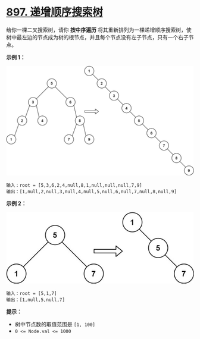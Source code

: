 # [897. 递增顺序搜索树](https://leetcode-cn.com/problems/increasing-order-search-tree/)

给你一棵二叉搜索树，请你 **按中序遍历** 将其重新排列为一棵递增顺序搜索树，使树中最左边的节点成为树的根节点，并且每个节点没有左子节点，只有一个右子节点。

 

**示例 1：**

![img](img/ex1.jpg)

```
输入：root = [5,3,6,2,4,null,8,1,null,null,null,7,9]
输出：[1,null,2,null,3,null,4,null,5,null,6,null,7,null,8,null,9]
```

**示例 2：**

![img](img/ex2.jpg)

```
输入：root = [5,1,7]
输出：[1,null,5,null,7]
```

 

**提示：**

- 树中节点数的取值范围是 `[1, 100]`
- `0 <= Node.val <= 1000`